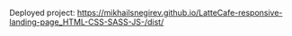 Deployed project: https://mikhailsnegirev.github.io/LatteCafe-responsive-landing-page_HTML-CSS-SASS-JS-/dist/
